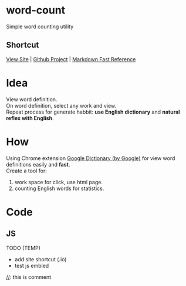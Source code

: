 # word-count
Simple word counting utility
## Shortcut
[View Site](https://quangconglampart.github.io/word-count)
 | [Github Project](https://github.com/quangconglampart/word-count)
 | [Markdown Fast Reference](https://guides.github.com/features/mastering-markdown/#examples)
 <br>
# Idea
View word definition.<br>
On word definition, select any work and view.<br>
Repeat process for generate habbit: **use English dictionary** and **natural reflex with English**.
# How
Using Chrome extension [Google Dictionary (by Google)](https://chrome.google.com/webstore/detail/google-dictionary-by-goog/mgijmajocgfcbeboacabfgobmjgjcoja) for view word definitions easily and **fast**.<br>
Create a tool for:
1. work space for click, use html page.
2. counting English words for statistics.

# Code
## JS
<script src="https://ajax.googleapis.com/ajax/libs/jquery/3.4.0/jquery.min.js"></script>
<script src="myscripts.js"></script>



TODO (TEMP)
- add site shortcut (.io)
- test js embled

[comment]: <> (This is a comment, it will not be included)
[comment]: <> (in  the output file unless you use it in)
[comment]: <> (a reference style link.)

[//]: <> (This is also a comment.)
[//]: # (This may be the most platform independent comment)
[comment]: a
[//]: this is comment
